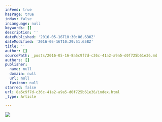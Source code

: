 ```yaml
---
inFeed: true
hasPage: true
inNav: false
inLanguage: null
keywords: []
description: ''
datePublished: '2016-05-16T10:30:06.630Z'
dateModified: '2016-05-16T10:29:51.658Z'
title: ''
author: []
sourcePath: _posts/2016-05-16-8a5c9f7d-c36c-41a2-a9a5-d0f725b61e36.md
authors: []
publisher:
  name: null
  domain: null
  url: null
  favicon: null
starred: false
url: 8a5c9f7d-c36c-41a2-a9a5-d0f725b61e36/index.html
_type: Article

---
```

![](https://the-grid-user-content.s3-us-west-2.amazonaws.com/8891cddc-83b1-4793-84a7-95832f26ab06.png)